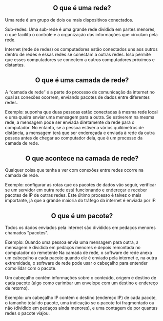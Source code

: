 <h2 align="center">O que é uma rede?</h2>
Uma rede é um grupo de dois ou mais dispositivos conectados. 

Sub-redes: Uma sub-rede é uma grande rede dividida em partes menores, o que facilita o controle e a organização das informações que circulam pela rede.

Internet (rede de redes) os computadores estão conectados uns aos outros dentro de redes e essas redes se conectam a outras redes. Isso permite que esses computadores se conectem a outros computadores próximos e distantes.

<h2 align="center">O que é uma camada de rede?</h2> 
 A “camada de rede” é a parte do processo de comunicação da internet no qual as conexões ocorrem, enviando pacotes de dados entre diferentes redes.
 
Exemplo: suponha que duas pessoas estão conectadas à mesma rede local e uma queira enviar uma mensagem para a outra. Se estiverem na mesma rede, a mensagem pode ser enviada diretamente da rede para o computador. No entanto, se a pessoa estiver a vários quilômetros de distância, a mensagem terá que ser endereçada e enviada à rede da outra pessoa antes de chegar ao computador dela, que é um processo da camada de rede.

<h2 align="center">O que acontece na camada de rede?</h2>
Qualquer coisa que tenha a ver com conexões entre redes ocorre na camada de rede. 

Exemplo: configurar as rotas que os pacotes de dados vão seguir, verificar se um servidor em outra rede está funcionando e endereçar e receber pacotes de IP de outras redes. Este último processo é talvez o mais importante, já que a grande maioria do tráfego da internet é enviada por IP.

<h2 align="center">O que é um pacote?</h2>
Todos os dados enviados pela internet são divididos em pedaços menores chamados "pacotes". 

Exemplo: Quando uma pessoa envia uma mensagem para outra, a mensagem é dividida em pedaços menores e depois remontada no computador do remetente
Na camada de rede, o software de rede anexa um cabeçalho a cada pacote quando ele é enviado pela internet e, na outra extremidade, o software de rede pode usar o cabeçalho para entender como lidar com o pacote.

Um cabeçalho contém informações sobre o conteúdo, origem e destino de cada pacote (algo como carimbar um envelope com um destino e endereço de retorno). 

Exemplo: um cabeçalho IP contém o destino (endereço IP) de cada pacote, o tamanho total do pacote, uma indicação se o pacote foi fragmentado ou não (dividido em pedaços ainda menores), e uma contagem de por quantas redes o pacote viajou.
